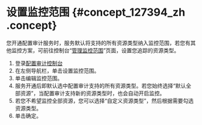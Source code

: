 # 设置监控范围 {#concept_127394_zh .concept}

您开通配置审计服务时，服务默认将支持的所有资源类型纳入监控范围，若您有其他监控方案，可前往控制台“[管理监控范围](https://config.console.aliyun.com/settings)”页面，设置您追踪的资源类型。

1.  登录[配置审计控制台](https://config.console.aliyun.com/)
2.  在左侧导航栏，单击设置监控范围。
3.  单击编辑监控范围。
4.  服务开通后即默认选中配置审计支持的所有资源类型。若您始终选择“默认全部资源”，当配置审计支持新的资源类型时，也会自动开启监控。
5.  若您不希望监控全部资源，您可以选择“自定义资源类型”，然后根据需要勾选资源类型。
6.  单击确定。


